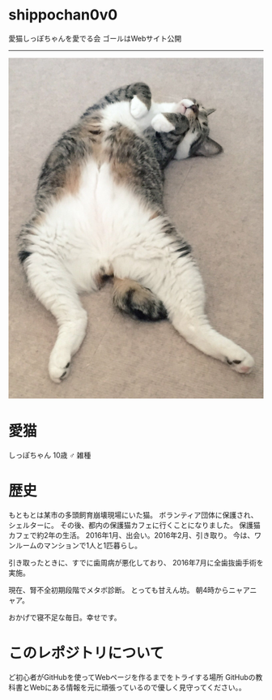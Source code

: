 ﻿# shippochan0v0
愛猫しっぽちゃんを愛でる会
ゴールはWebサイト公開

---

<img src="https://github.com/Mizuho0v0/Photo/blob/master/IMG_1706.JPG?raw=true" alt="しっぽちゃん" title="サンプル">

# 愛猫
しっぽちゃん
10歳
♂
雑種

# 歴史
もともとは某市の多頭飼育崩壊現場にいた猫。
ボランティア団体に保護され、シェルターに。
その後、都内の保護猫カフェに行くことになりました。
保護猫カフェで約2年の生活。
2016年1月、出会い。2016年2月、引き取り。
今は、ワンルームのマンションで1人と1匹暮らし。

引き取ったときに、すでに歯周病が悪化しており、
2016年7月に全歯抜歯手術を実施。

現在、腎不全初期段階でメタボ診断。
とっても甘えん坊。
朝4時からニャアニャア。

おかげで寝不足な毎日。幸せです。

# このレポジトリについて
ど初心者がGitHubを使ってWebページを作るまでをトライする場所
GitHubの教科書とWebにある情報を元に頑張っているので優しく見守ってください。。
